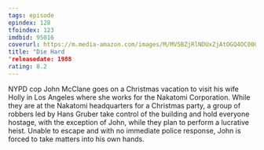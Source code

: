 ```yaml
---
tags: episode
epindex: 128
tfoindex: 123
imdbid: 95016
coverurl: https://m.media-amazon.com/images/M/MV5BZjRlNDUxZjAtOGQ4OC00OTNlLTgxNmQtYTBmMDgwZmNmNjkxXkEyXkFqcGdeQXVyNzkwMjQ5NzM@._V1_SX202_CR0,0,202,300_.jpg
title: "Die Hard
"releasedate: 1988
rating: 8.2
---
```


NYPD cop John McClane goes on a Christmas vacation to visit his wife Holly in Los Angeles where she works for the Nakatomi Corporation. While they are at the Nakatomi headquarters for a Christmas party, a group of robbers led by Hans Gruber take control of the building and hold everyone hostage, with the exception of John, while they plan to perform a lucrative heist. Unable to escape and with no immediate police response, John is forced to take matters into his own hands.